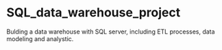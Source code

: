 # SQL_data_warehouse_project
Bulding a data warehouse with SQL server, including ETL processes, data modeling and analystic.
